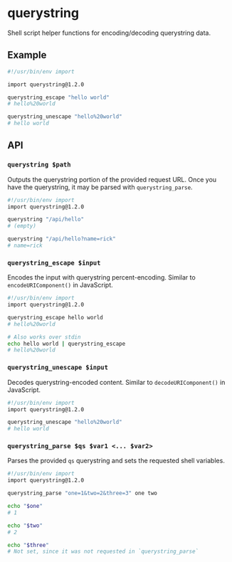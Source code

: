 # querystring

Shell script helper functions for encoding/decoding querystring data.


## Example

```bash
#!/usr/bin/env import

import querystring@1.2.0

querystring_escape "hello world"
# hello%20world

querystring_unescape "hello%20world"
# hello world
```


## API

### `querystring $path`

Outputs the querystring portion of the provided request URL. Once you have the
querystring, it may be parsed with `querystring_parse`.

```bash
#!/usr/bin/env import
import querystring@1.2.0

querystring "/api/hello"
# (empty)

querystring "/api/hello?name=rick"
# name=rick
```


### `querystring_escape $input`

Encodes the input with querystring percent-encoding.
Similar to `encodeURIComponent()` in JavaScript.

```bash
#!/usr/bin/env import
import querystring@1.2.0

querystring_escape hello world
# hello%20world

# Also works over stdin
echo hello world | querystring_escape
# hello%20world
```


### `querystring_unescape $input`

Decodes querystring-encoded content.
Similar to `decodeURIComponent()` in JavaScript.

```bash
#!/usr/bin/env import
import querystring@1.2.0

querystring_unescape "hello%20world"
# hello world
```


### `querystring_parse $qs $var1 <... $var2>`

Parses the provided `qs` querystring and sets the requested shell variables.

```bash
#!/usr/bin/env import
import querystring@1.2.0

querystring_parse "one=1&two=2&three=3" one two

echo "$one"
# 1

echo "$two"
# 2

echo "$three"
# Not set, since it was not requested in `querystring_parse`
```
